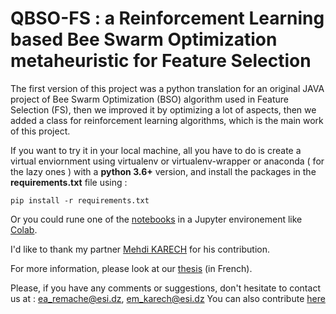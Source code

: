 # QBSO-FS : a Reinforcement Learning based Bee Swarm Optimization metaheuristic for Feature Selection

The first version of this project was a python translation for an original JAVA project of Bee Swarm Optimization (BSO) algorithm used in Feature Selection (FS), then we improved it by optimizing a lot of aspects, then we added a class for reinforcement learning algorithms, which is the main work of this project. 

If you want to try it in your local machine, all you have to do is create a virtual enviornment using virtualenv or virtualenv-wrapper or anaconda ( for the lazy ones ) with a <b>python 3.6+</b> version, and install the packages in the <b>requirements.txt</b> file using :

<code>pip install -r requirements.txt</code>

Or you could rune one of the [notebooks](https://github.com/Neofly4023/bso-fs/tree/master/notebooks) in a Jupyter environement like [Colab](https://colab.research.google.com).

I'd like to thank my partner [Mehdi KARECH](https://www.linkedin.com/in/mehdi-karech/) for his contribution.

For more information, please look at our [thesis](https://github.com/Neofly4023/bso-fs/blob/master/thesis/engineering_grad_thesis.pdf) (in French).

Please, if you have any comments or suggestions, don't hesitate to contact us at : <ea_remache@esi.dz>, <em_karech@esi.dz>
You can also contribute [here](https://github.com/Neofly4023/qbso-fs/blob/master/CONTRIBUTING.md)
